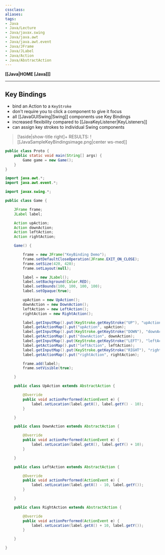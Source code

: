 ```yaml
---
cssclass:
aliases:
tags:
- Java
- Java/Lecture
- Java/javax.swing
- Java/java.awt
- Java/java.awt.event
- Java/JFrame
- Java/JLabel
- Java/Action
- Java/AbstractAction
---
```

**[[Java|HOME [Java]]]**

---
## Key Bindings
- bind an Action to a `KeyStroke`
- don't require you to click a component to give it focus
- all [[JavaGUISwing|Swing]] components use Key Bindings
- increased flexibility compared to [[JavaKeyListener|KeyListeners]]
- can assign key strokes to individual Swing components

>[!aside|show-title right]+ RESULTS:
> ![[JavaSampleKeyBindingsimage.png|center ws-med]]

```java
public class Proto {
    public static void main(String[] args) {
        Game game = new Game();
    }
}
```
```java
import java.awt.*;
import java.awt.event.*;

import javax.swing.*;

public class Game {

    JFrame frame;
    JLabel label;

    Action upAction;
    Action downAction;
    Action leftAction;
    Action rightAction;

    Game() {

        frame = new JFrame("KeyBinding Demo");
        frame.setDefaultCloseOperation(JFrame.EXIT_ON_CLOSE);
        frame.setSize(420, 420);
        frame.setLayout(null);

        label = new JLabel();
        label.setBackground(Color.RED);
        label.setBounds(100, 100, 100, 100);
        label.setOpaque(true);

        upAction = new UpAction();
        downAction = new DownAction();
        leftAction = new LeftAction();
        rightAction = new RightAction();

        label.getInputMap().put(KeyStroke.getKeyStroke("UP"), "upAction");
        label.getActionMap().put("upAction", upAction);
        label.getInputMap().put(KeyStroke.getKeyStroke("DOWN"), "downAction");
        label.getActionMap().put("downAction", downAction);
        label.getInputMap().put(KeyStroke.getKeyStroke("LEFT"), "leftAction");
        label.getActionMap().put("leftAction", leftAction);
        label.getInputMap().put(KeyStroke.getKeyStroke("RIGHT"), "rightAction");
        label.getActionMap().put("rightAction", rightAction);

        frame.add(label);
        frame.setVisible(true);

    }

    public class UpAction extends AbstractAction {

        @Override
        public void actionPerformed(ActionEvent e) {
            label.setLocation(label.getX(), label.getY() - 10);
        }

    }

    public class DownAction extends AbstractAction {

        @Override
        public void actionPerformed(ActionEvent e) {
            label.setLocation(label.getX(), label.getY() + 10);
        }

    }

    public class LeftAction extends AbstractAction {

        @Override
        public void actionPerformed(ActionEvent e) {
            label.setLocation(label.getX() - 10, label.getY());
        }

    }

    public class RightAction extends AbstractAction {

        @Override
        public void actionPerformed(ActionEvent e) {
            label.setLocation(label.getX() + 10, label.getY());
        }

    }

}
```